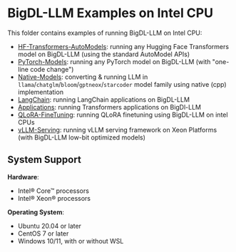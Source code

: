 # BigDL-LLM Examples on Intel CPU

This folder contains examples of running BigDL-LLM on Intel CPU:

- [HF-Transformers-AutoModels](HF-Transformers-AutoModels): running any Hugging Face Transformers model on BigDL-LLM (using the standard AutoModel APIs)
- [PyTorch-Models](PyTorch-Models): running any PyTorch model on BigDL-LLM (with "one-line code change")
- [Native-Models](Native-Models): converting & running LLM in `llama`/`chatglm`/`bloom`/`gptneox`/`starcoder` model family using native (cpp) implementation
- [LangChain](LangChain): running LangChain applications on BigDL-LLM
- [Applications](Applications): running Transformers applications on BigDl-LLM
- [QLoRA-FineTuning](QLoRA-FineTuning): running QLoRA finetuning using BigDL-LLM on intel CPUs
- [vLLM-Serving](vLLM-Serving): running vLLM serving framework on Xeon Platforms (with BigDL-LLM low-bit optimized models)

## System Support
**Hardware**:
- Intel® Core™ processors
- Intel® Xeon® processors

**Operating System**:
- Ubuntu 20.04 or later
- CentOS 7 or later
- Windows 10/11, with or without WSL
